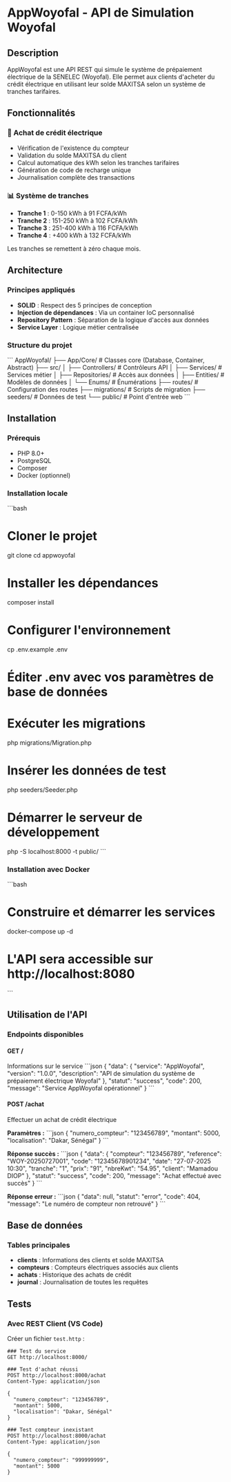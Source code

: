 # AppWoyofal - API de Simulation Woyofal

## Description
AppWoyofal est une API REST qui simule le système de prépaiement électrique de la SENELEC (Woyofal). Elle permet aux clients d'acheter du crédit électrique en utilisant leur solde MAXITSA selon un système de tranches tarifaires.

## Fonctionnalités

### 🔋 Achat de crédit électrique
- Vérification de l'existence du compteur
- Validation du solde MAXITSA du client
- Calcul automatique des kWh selon les tranches tarifaires
- Génération de code de recharge unique
- Journalisation complète des transactions

### 📊 Système de tranches
- **Tranche 1** : 0-150 kWh à 91 FCFA/kWh
- **Tranche 2** : 151-250 kWh à 102 FCFA/kWh  
- **Tranche 3** : 251-400 kWh à 116 FCFA/kWh
- **Tranche 4** : +400 kWh à 132 FCFA/kWh

Les tranches se remettent à zéro chaque mois.

## Architecture

### Principes appliqués
- **SOLID** : Respect des 5 principes de conception
- **Injection de dépendances** : Via un container IoC personnalisé
- **Repository Pattern** : Séparation de la logique d'accès aux données
- **Service Layer** : Logique métier centralisée

### Structure du projet
\`\`\`
AppWoyofal/
├── App/Core/           # Classes core (Database, Container, Abstract)
├── src/
│   ├── Controllers/    # Contrôleurs API
│   ├── Services/       # Services métier
│   ├── Repositories/   # Accès aux données
│   ├── Entities/       # Modèles de données
│   └── Enums/         # Énumérations
├── routes/            # Configuration des routes
├── migrations/        # Scripts de migration
├── seeders/          # Données de test
└── public/           # Point d'entrée web
\`\`\`

## Installation

### Prérequis
- PHP 8.0+
- PostgreSQL
- Composer
- Docker (optionnel)

### Installation locale
\`\`\`bash
# Cloner le projet
git clone <repository-url>
cd appwoyofal

# Installer les dépendances
composer install

# Configurer l'environnement
cp .env.example .env
# Éditer .env avec vos paramètres de base de données

# Exécuter les migrations
php migrations/Migration.php

# Insérer les données de test
php seeders/Seeder.php

# Démarrer le serveur de développement
php -S localhost:8000 -t public/
\`\`\`

### Installation avec Docker
\`\`\`bash
# Construire et démarrer les services
docker-compose up -d

# L'API sera accessible sur http://localhost:8080
\`\`\`

## Utilisation de l'API

### Endpoints disponibles

#### GET /
Informations sur le service
\`\`\`json
{
  "data": {
    "service": "AppWoyofal",
    "version": "1.0.0",
    "description": "API de simulation du système de prépaiement électrique Woyofal"
  },
  "statut": "success",
  "code": 200,
  "message": "Service AppWoyofal opérationnel"
}
\`\`\`

#### POST /achat
Effectuer un achat de crédit électrique

**Paramètres :**
\`\`\`json
{
  "numero_compteur": "123456789",
  "montant": 5000,
  "localisation": "Dakar, Sénégal"
}
\`\`\`

**Réponse succès :**
\`\`\`json
{
  "data": {
    "compteur": "123456789",
    "reference": "WOY-20250727001",
    "code": "12345678901234",
    "date": "27-07-2025 10:30",
    "tranche": "1",
    "prix": "91",
    "nbreKwt": "54.95",
    "client": "Mamadou DIOP"
  },
  "statut": "success",
  "code": 200,
  "message": "Achat effectué avec succès"
}
\`\`\`

**Réponse erreur :**
\`\`\`json
{
  "data": null,
  "statut": "error",
  "code": 404,
  "message": "Le numéro de compteur non retrouvé"
}
\`\`\`

## Base de données

### Tables principales
- **clients** : Informations des clients et solde MAXITSA
- **compteurs** : Compteurs électriques associés aux clients
- **achats** : Historique des achats de crédit
- **journal** : Journalisation de toutes les requêtes

## Tests

### Avec REST Client (VS Code)
Créer un fichier `test.http` :

```http
### Test du service
GET http://localhost:8000/

### Test d'achat réussi
POST http://localhost:8000/achat
Content-Type: application/json

{
  "numero_compteur": "123456789",
  "montant": 5000,
  "localisation": "Dakar, Sénégal"
}

### Test compteur inexistant
POST http://localhost:8000/achat
Content-Type: application/json

{
  "numero_compteur": "999999999",
  "montant": 5000
}
